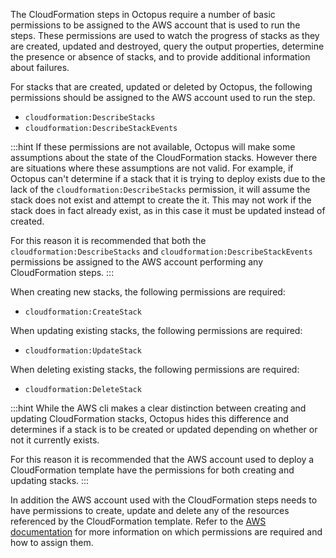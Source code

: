 The CloudFormation steps in Octopus require a number of basic permissions to be assigned to the AWS account that is used to run the steps. These permissions are used to watch the progress of stacks as they are created, updated and destroyed, query the output properties, determine the presence or absence of stacks, and to provide additional information about failures.

For stacks that are created, updated or deleted by Octopus, the following permissions should be assigned to the AWS account used to run the step.

* `cloudformation:DescribeStacks`
* `cloudformation:DescribeStackEvents`

:::hint
If these permissions are not available, Octopus will make some assumptions about the state of the CloudFormation stacks. However there are situations where these assumptions are not valid. For example, if Octopus can't determine if a stack that it is trying to deploy exists due to the lack of the `cloudformation:DescribeStacks` permission, it will assume the stack does not exist and attempt to create the it. This may not work if the stack does in fact already exist, as in this case it must be updated instead of created.

For this reason it is recommended that both the `cloudformation:DescribeStacks` and `cloudformation:DescribeStackEvents` permissions be assigned to the AWS account performing any CloudFormation steps.
:::

When creating new stacks, the following permissions are required:

* `cloudformation:CreateStack`

When updating existing stacks, the following permissions are required:

* `cloudformation:UpdateStack`

When deleting existing stacks, the following permissions are required:

* `cloudformation:DeleteStack`

:::hint
While the AWS cli makes a clear distinction between creating and updating CloudFormation stacks, Octopus hides this difference and determines if a stack is to be created or updated depending on whether or not it currently exists.

For this reason it is recommended that the AWS account used to deploy a CloudFormation template have the permissions for both creating and updating stacks.
:::

In addition the AWS account used with the CloudFormation steps needs to have permissions to create, update and delete any of the resources referenced by the CloudFormation template. Refer to the [AWS documentation](https://docs.aws.amazon.com/IAM/latest/UserGuide/introduction.html) for more information on which permissions are required and how to assign them.
